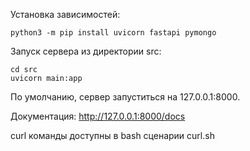 Установка зависимостей: 
```
python3 -m pip install uvicorn fastapi pymongo
```

Запуск сервера из директории src:
```
cd src
uvicorn main:app
```

По умолчанию, сервер запуститься на 127.0.0.1:8000. 

Документация: http://127.0.0.1:8000/docs

curl команды доступны в bash сценарии curl.sh